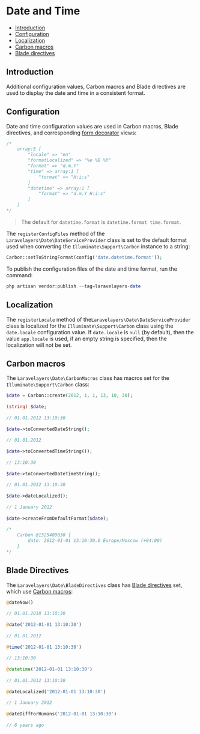 # Date and Time

- [Introduction](#introduction)
- [Configuration](#configuration)
- [Localization](#localization)
- [Carbon macros](#carbon-macros)
- [Blade directives](#blade-directives)

<a name="introduction"></a>
## Introduction

Additional configuration values, Carbon macros and Blade directives are used to display the date and time in a consistent format.

<a name="configuration"></a>
## Configuration

Date and time configuration values are used in Carbon macros, Blade directives, and corresponding [form decorator](forms.md#types) views:

```php	
/*
	array:5 [
		"locale" => "en"
		"formatLocalized" => "%e %B %Y"
		"format" => "d.m.Y"
		"time" => array:1 [
			"format" => "H:i:s"
		]
		"datetime" => array:1 [
			"format" => "d.m.Y H:i:s"
		]
	]	
*/
```

> The default for `datetime.format` is `datetime.format time.format`.

The `registerConfigFiles` method of the `Laravelayers\Date\DateServiceProvider` class is set to the default format used when converting the `Illuminate\Support\Carbon` instance to a string:

```php
Carbon::setToStringFormat(config('date.datetime.format'));
```

To publish the configuration files of the date and time format, run the command:

```php
php artisan vendor:publish --tag=laravelayers-date
```

<a name="localization"></a>
## Localization

The `registerLocale` method of the`Laravelayers\Date\DateServiceProvider` class is localized for the `Illuminate\Support\Carbon` class using the `date.locale` configuration value. If `date.locale` is `null` (by default), then the value `app.locale` is used, if an empty string is specified, then the localization will not be set.

<a name="carbon-macros"></a>
## Carbon macros

The `Laravelayers\Date\CarbonMacros` class has macros set for the `Illuminate\Support\Carbon` class:

```php	
$date = Carbon::create(2012, 1, 1, 13, 10, 30);
	
(string) $date;
	
// 01.01.2012 13:10:30
	
$date->toConvertedDateString(); 
	
// 01.01.2012
    
$date->toConvertedTimeString()); 
	
// 13:10:30
	
$date->toConvertedDateTimeString();
	
// 01.01.2012 13:10:30
	
$date->dateLocalized();
	
// 1 January 2012
	
$date->createFromDefaultFormat($date);
	
/*
	Carbon @1325409030 {
		date: 2012-01-01 13:10:30.0 Europe/Moscow (+04:00)
	}	
*/
```

<a name="blade-directives"></a>
## Blade Directives

The `Laravelayers\Date\BladeDirectives` class has [Blade directives](https://laravel.com/docs/blade#extending-blade) set, which use [Carbon macros](#carbon-macros):

```php
@dateNow()
	
// 01.01.2018 13:10:30
	
@date('2012-01-01 13:10:30')
	
// 01.01.2012
	
@time('2012-01-01 13:10:30')
	
// 13:10:30
	
@datetime('2012-01-01 13:10:30')
	
// 01.01.2012 13:10:30
	
@dateLocalized('2012-01-01 13:10:30')
	
// 1 January 2012
	
@dateDiffForHumans('2012-01-01 13:10:30')
	
// 6 years ago
```
